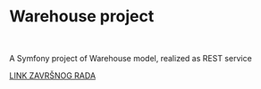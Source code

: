 Warehouse project
=================
</hr>
</br>

A Symfony project of Warehouse model, realized as REST service

<a href="https://docs.google.com/document/d/1VHnwNg95MjMUnOyGyw9m9K5OBfyZyUxvTtMvreyYATQ/edit?usp=sharing">LINK ZAVRŠNOG RADA</a>
